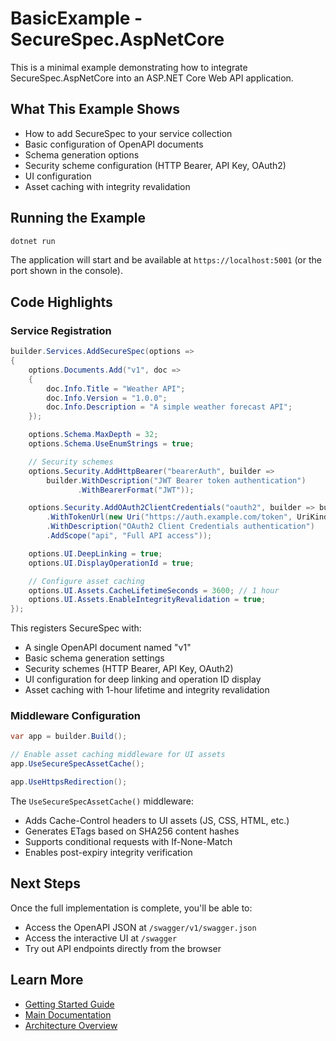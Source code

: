 # BasicExample - SecureSpec.AspNetCore

This is a minimal example demonstrating how to integrate SecureSpec.AspNetCore into an ASP.NET Core Web API application.

## What This Example Shows

- How to add SecureSpec to your service collection
- Basic configuration of OpenAPI documents
- Schema generation options
- Security scheme configuration (HTTP Bearer, API Key, OAuth2)
- UI configuration
- Asset caching with integrity revalidation

## Running the Example

```bash
dotnet run
```

The application will start and be available at `https://localhost:5001` (or the port shown in the console).

## Code Highlights

### Service Registration

```csharp
builder.Services.AddSecureSpec(options =>
{
    options.Documents.Add("v1", doc =>
    {
        doc.Info.Title = "Weather API";
        doc.Info.Version = "1.0.0";
        doc.Info.Description = "A simple weather forecast API";
    });

    options.Schema.MaxDepth = 32;
    options.Schema.UseEnumStrings = true;

    // Security schemes
    options.Security.AddHttpBearer("bearerAuth", builder =>
        builder.WithDescription("JWT Bearer token authentication")
               .WithBearerFormat("JWT"));

    options.Security.AddOAuth2ClientCredentials("oauth2", builder => builder
        .WithTokenUrl(new Uri("https://auth.example.com/token", UriKind.Absolute))
        .WithDescription("OAuth2 Client Credentials authentication")
        .AddScope("api", "Full API access"));

    options.UI.DeepLinking = true;
    options.UI.DisplayOperationId = true;

    // Configure asset caching
    options.UI.Assets.CacheLifetimeSeconds = 3600; // 1 hour
    options.UI.Assets.EnableIntegrityRevalidation = true;
});
```

This registers SecureSpec with:
- A single OpenAPI document named "v1"
- Basic schema generation settings
- Security schemes (HTTP Bearer, API Key, OAuth2)
- UI configuration for deep linking and operation ID display
- Asset caching with 1-hour lifetime and integrity revalidation

### Middleware Configuration

```csharp
var app = builder.Build();

// Enable asset caching middleware for UI assets
app.UseSecureSpecAssetCache();

app.UseHttpsRedirection();
```

The `UseSecureSpecAssetCache()` middleware:
- Adds Cache-Control headers to UI assets (JS, CSS, HTML, etc.)
- Generates ETags based on SHA256 content hashes
- Supports conditional requests with If-None-Match
- Enables post-expiry integrity verification

## Next Steps

Once the full implementation is complete, you'll be able to:
- Access the OpenAPI JSON at `/swagger/v1/swagger.json`
- Access the interactive UI at `/swagger`
- Try out API endpoints directly from the browser

## Learn More

- [Getting Started Guide](../../GETTING_STARTED.md)
- [Main Documentation](../../docs/README.md)
- [Architecture Overview](../../ARCHITECTURE.md)
